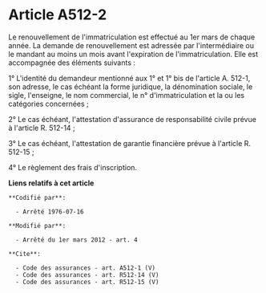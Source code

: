# Article A512-2

Le renouvellement de l'immatriculation est effectué au 1er mars de chaque année. La demande de renouvellement est adressée
par l'intermédiaire ou le mandant au moins un mois avant l'expiration de l'immatriculation. Elle est accompagnée des éléments
suivants : 

1° L'identité du demandeur mentionné aux 1° et 1° bis de l'article A. 512-1, son adresse, le cas échéant la forme juridique,
la dénomination sociale, le sigle, l'enseigne, le nom commercial, le n° d'immatriculation et la ou les catégories
concernées ; 

2° Le cas échéant, l'attestation d'assurance de responsabilité civile prévue à l'article R. 512-14 ; 

3° Le cas échéant, l'attestation de garantie financière prévue à l'article R. 512-15 ; 

4° Le règlement des frais d'inscription.

**Liens relatifs à cet article**

	**Codifié par**:

	  - Arrêté 1976-07-16

	**Modifié par**:

	  - Arrêté du 1er mars 2012 - art. 4

	**Cite**:

	  - Code des assurances - art. A512-1 (V)
	  - Code des assurances - art. R512-14 (V)
	  - Code des assurances - art. R512-15 (V)
